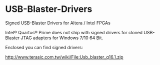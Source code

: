 # USB-Blaster-Drivers
Signed USB-Blaster Drivers for Altera / Intel FPGAs

Intel® Quartus® Prime does not ship with signed drivers for cloned USB-Blaster JTAG adapters for Windows 7/10 64 Bit.

Enclosed you can find signed drivers:

http://www.terasic.com.tw/wiki/File:Usb_blaster_q16.1.zip
